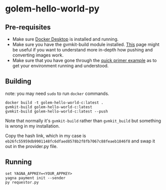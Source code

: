 # golem-hello-world-py

## Pre-requisites
* Make sure [Docker Desktop](https://www.docker.com/products/docker-desktop) is installed and running.
* Make sure you have the gvmkit-build module installed. [This](https://handbook.golem.network/requestor-tutorials/vm-runtime) page might be useful if you want to understand more in-depth how pushing and converting images work.
* Make sure that you have gone through the [quick primer example](https://handbook.golem.network/requestor-tutorials/flash-tutorial-of-requestor-development) as to get your environment running and understood.

## Building
note: you may need `sudo` to run `docker` commands.
```
docker build -t golem-hello-world-c:latest .
gvmkit-build golem-hello-world-c:latest
gvmkit-build golem-hello-world-c:latest --push
```

Note that normally it's `gvmkit-build` rather than `gvmkit_build` but something is wrong in my installation.

Copy the hash link, which in my case is `eb26fc55959db9901148fc6dfaed8578b2f8fb7067c88feaeb1846f8` and swap it out in the provider.py file.

## Running

```
set YAGNA_APPKEY=<YOUR_APPKEY>
yagna payment init --sender
py requestor.py
```
